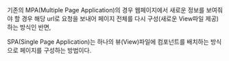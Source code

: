 기존의 MPA(Multiple Page Application)의 경우 웹페이지에서 새로운 정보를 보여줘야 할 경우 해당 url로 요청을 보내어 페이지 전체를 다시 구성(새로운 View파일 제공)하는 방식인 반면,

SPA(Single Page Application)는 하나의 뷰(View)파일에 컴포넌트를 배치하는 방식으로 페이지를 구성하는 방법이다.